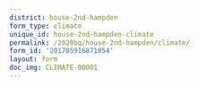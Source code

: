 ```yaml
---
district: house-2nd-hampden
form_type: climate
unique_id: house-2nd-hampden-climate
permalink: /2020bq/house-2nd-hampden/climate/
form_id: '201705916871054'
layout: form
doc_img: CLIMATE-00001
---
```

